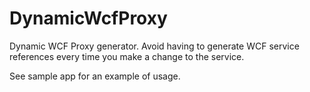 DynamicWcfProxy
===============

Dynamic WCF Proxy generator. Avoid having to generate WCF service references every time you make a change to the service.

See sample app for an example of usage. 